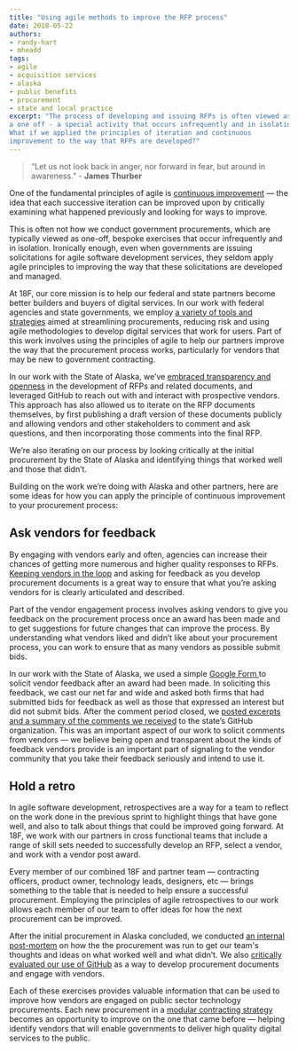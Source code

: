 ```yaml
---
title: "Using agile methods to improve the RFP process"
date: 2018-05-22
authors:
- randy-hart
- mheadd
tags:
- agile
- acquisition services
- alaska
- public benefits
- procurement
- state and local practice
excerpt: "The process of developing and issuing RFPs is often viewed as
a one off - a special activity that occurs infrequently and in isolation.
What if we applied the principles of iteration and continuous
improvement to the way that RFPs are developed?"
---
```


> “Let us not look back in anger, nor forward in fear, but around in
awareness.” - **James Thurber**

One of the fundamental principles of agile is [continuous
improvement](https://agile.18f.gov/6-iterate.html) — the idea that each
successive iteration can be improved upon by critically examining what
happened previously and looking for ways to improve.

This is often not how we conduct government procurements, which are
typically viewed as one-off, bespoke exercises that occur infrequently
and in isolation. Ironically enough, even when governments are issuing
solicitations for agile software development services, they seldom apply
agile principles to improving the way that these solicitations are
developed and managed.

At 18F, our core mission is to help our federal and state partners
become better builders and buyers of digital services. In our work with
federal agencies and state governments, we employ [a variety of tools
and strategies](https://modularcontracting.18f.gov/) aimed at
streamlining procurements, reducing risk and using agile methodologies
to develop digital services that work for users. Part of this work
involves using the principles of agile to help our partners improve the
way that the procurement process works, particularly for vendors that
may be new to government contracting.

In our work with the State of Alaska, we’ve [embraced transparency and
openness](https://18f.gsa.gov/2017/09/12/how-alaska-is-using-transparency/)
in the development of RFPs and related documents, and leveraged GitHub
to reach out with and interact with prospective vendors. This approach
has also allowed us to iterate on the RFP documents themselves, by first
publishing a draft version of these documents publicly and allowing
vendors and other stakeholders to comment and ask questions, and then
incorporating those comments into the final RFP.

We’re also iterating on our process by looking critically at the initial
procurement by the State of Alaska and identifying things that worked
well and those that didn’t.

Building on the work we’re doing with Alaska and other partners, here
are some ideas for how you can apply the principle of continuous
improvement to your procurement process:

## Ask vendors for feedback

By engaging with vendors early and often, agencies can increase their
chances of getting more numerous and higher quality responses to RFPs.
[Keeping vendors in the
loop](https://github.com/AlaskaDHSS/EIS-Modernization/wiki) and asking
for feedback as you develop procurement documents is a great way to
ensure that what you’re asking vendors for is clearly articulated and
described.

Part of the vendor engagement process involves asking vendors to give
you feedback on the procurement process once an award has been made and
to get suggestions for future changes that can improve the process. By
understanding what vendors liked and didn’t like about your procurement
process, you can work to ensure that as many vendors as possible submit
bids.

In our work with the State of Alaska, we used a simple [Google Form
](https://docs.google.com/forms/d/e/1FAIpQLSdustMAV7GzSNk1nmr_EKVt_E4e2pFcZOiyh1_l7rO4h_Rqkg/viewform)to
solicit vendor feedback after an award had been made. In soliciting this
feedback, we cast our net far and wide and asked both firms that had
submitted bids for feedback as well as those that expressed an interest
but did not submit bids. After the comment period closed, we [posted
excerpts and a summary of the comments we
received](https://github.com/AlaskaDHSS/RFP-Search-Unification/blob/master/post-award-vendor-info/retrospective-on-buy-1.md)
to the state’s GitHub organization. This was an important aspect of our
work to solicit comments from vendors — we believe being open and
transparent about the kinds of feedback vendors provide is an important
part of signaling to the vendor community that you take their feedback
seriously and intend to use it.

## Hold a retro

In agile software development, retrospectives are a way for a team to
reflect on the work done in the previous sprint to highlight things that
have gone well, and also to talk about things that could be improved
going forward. At 18F, we work with our partners in cross functional
teams that include a range of skill sets needed to successfully develop
an RFP, select a vendor, and work with a vendor post award.

Every member of our combined 18F and partner team — contracting
officers, product owner, technology leads, designers, etc — brings
something to the table that is needed to help ensure a successful
procurement. Employing the principles of agile retrospectives to our
work allows each member of our team to offer ideas for how the next
procurement can be improved.

After the initial procurement in Alaska concluded, we conducted [an
internal
post-mortem](https://github.com/AlaskaDHSS/RFP-Search-Unification/blob/master/post-award-vendor-info/Post-Mortem_on_the_first_Alaska_buy.v2.pdf)
on how the the procurement was run to get our team's thoughts and ideas
on what worked well and what didn’t. We also [critically evaluated our
use of
GitHub](https://github.com/AlaskaDHSS/EIS-Modernization/blob/master/using-github-for-procurement-docs.md)
as a way to develop procurement documents and engage with vendors.

Each of these exercises provides valuable information that can be used
to improve how vendors are engaged on public sector technology
procurements. Each new procurement in a [modular contracting
strategy](https://modularcontracting.18f.gov/modular-procurement/)
becomes an opportunity to improve on the one that came before — helping
identify vendors that will enable governments to deliver high quality
digital services to the public.
